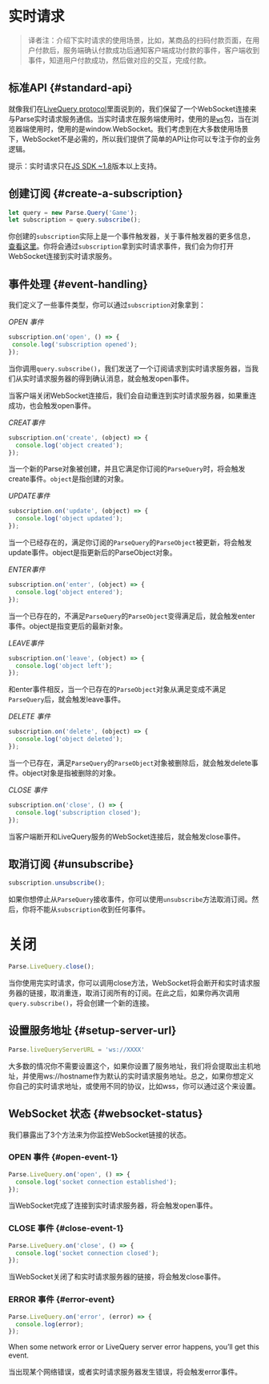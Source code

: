 # 实时请求

> 译者注：介绍下实时请求的使用场景，比如，某商品的扫码付款页面，在用户付款后，服务端确认付款成功后通知客户端成功付款的事件，客户端收到事件，知道用户付款成功，然后做对应的交互，完成付款。

## 标准API {#standard-api}

就像我们在[LiveQuery protocol](https://github.com/parse-community/parse-server/wiki/Parse-LiveQuery-Protocol-Specification)里面说到的，我们保留了一个WebSocket连接来与Parse实时请求服务通信。当实时请求在服务端使用时，使用的是[`ws`](https://www.npmjs.com/package/ws)包，当在浏览器端使用时，使用的是window.WebSocket。我们考虑到在大多数使用场景下，WebSocket不是必需的，所以我们提供了简单的API让你可以专注于你的业务逻辑。

提示：实时请求只在[JS SDK ~1.8](https://www.gitbook.com/book/jaweii/parse/edit#)版本以上支持。

## 创建订阅 {#create-a-subscription}

```js
let query = new Parse.Query('Game');
let subscription = query.subscribe();
```

你创建的`subscription`实际上是一个事件触发器，关于事件触发器的更多信息，[查看这里](https://www.gitbook.com/book/jaweii/parse/edit#)。你将会通过`subscription`拿到实时请求事件，我们会为你打开WebSocket连接到实时请求服务。

## 事件处理 {#event-handling}

我们定义了一些事件类型，你可以通过`subscription`对象拿到：

_OPEN 事件_

```js
subscription.on('open', () => {
 console.log('subscription opened');
});
```

当你调用`query.subscribe()`，我们发送了一个订阅请求到实时请求服务器，当我们从实时请求服务器的得到确认消息，就会触发open事件。

当客户端关闭WebSocket连接后，我们会自动重连到实时请求服务器，如果重连成功，也会触发open事件。

_CREAT事件_

```js
subscription.on('create', (object) => {
  console.log('object created');
});
```

当一个新的Parse对象被创建，并且它满足你订阅的`ParseQuery`时，将会触发create事件。`object`是指创建的对象。

_UPDATE事件_

```js
subscription.on('update', (object) => {
  console.log('object updated');
});
```

当一个已经存在的，满足你订阅的`ParseQuery`的`ParseObject`被更新，将会触发update事件。object是指更新后的ParseObject对象。

_ENTER事件_

```js
subscription.on('enter', (object) => {
  console.log('object entered');
});
```

当一个已存在的，不满足`ParseQuery`的`ParseObject`变得满足后，就会触发enter事件。object是指变更后的最新对象。

_LEAVE事件_

```js
subscription.on('leave', (object) => {
  console.log('object left');
});
```

和enter事件相反，当一个已存在的`ParseObject`对象从满足变成不满足`ParseQuery`后，就会触发leave事件。

_DELETE 事件_

```js
subscription.on('delete', (object) => {
  console.log('object deleted');
});
```

当一个已存在，满足`ParseQuery`的`ParseObject`对象被删除后，就会触发delete事件。object对象是指被删除的对象。

_CLOSE 事件_

```js
subscription.on('close', () => {
  console.log('subscription closed');
});
```

当客户端断开和LiveQuery服务的WebSocket连接后，就会触发close事件。

## 取消订阅 {#unsubscribe}

```js
subscription.unsubscribe();
```

如果你想停止从`ParseQuery`接收事件，你可以使用`unsubscribe`方法取消订阅。然后，你将不能从`subscription`收到任何事件。

# 关闭

```js
Parse.LiveQuery.close();
```

当你使用完实时请求，你可以调用close方法，WebSocket将会断开和实时请求服务器的链接，取消重连，取消订阅所有的订阅。在此之后，如果你再次调用`query.subscribe()`，将会创建一个新的连接。

## 设置服务地址 {#setup-server-url}

```js
Parse.liveQueryServerURL = 'ws://XXXX'
```

大多数的情况你不需要设置这个，如果你设置了服务地址，我们将会提取出主机地址，并使用ws://hostname作为默认的实时请求服务地址。总之，如果你想定义你自己的实时请求地址，或使用不同的协议，比如wss，你可以通过这个来设置。

## WebSocket 状态 {#websocket-status}

我们暴露出了3个方法来为你监控WebSocket链接的状态。

### OPEN 事件 {#open-event-1}

```js
Parse.LiveQuery.on('open', () => {
  console.log('socket connection established');
});
```

当WebSocket完成了连接到实时请求服务器，将会触发open事件。

### CLOSE 事件 {#close-event-1}

```js
Parse.LiveQuery.on('close', () => {
  console.log('socket connection closed');
});
```

当WebSocket关闭了和实时请求服务器的链接，将会触发close事件。

### ERROR 事件 {#error-event}

```js
Parse.LiveQuery.on('error', (error) => {
  console.log(error);
});
```

When some network error or LiveQuery server error happens, you’ll get this event.

当出现某个网络错误，或者实时请求服务器发生错误，将会触发error事件。
















